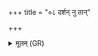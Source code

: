 +++
title = "०८ दर्शन् नु तान्"

+++
<details><summary>मूलम् (GR)</summary>

दर्शन् नु तान् वरुण ये त इष्टाव्  
आवर्वृततः कृणवो वपूंषि ।  
अर्धम् अर्धेन शवसा पृणक्ष्य्  
अर्धेन शुष्मं वर्धसे *ऽमूर ॥
</details>